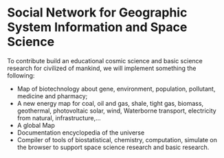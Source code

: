 # Social Network for Geographic System Information and Space Science

To contribute build an educational cosmic science and basic science research for civilized of mankind, we will implement something the following: 
+ Map of biotechnology about gene, environment, population, pollutant, medicine and pharmacy; 
+ A new energy map for coal, oil and gas, shale, tight gas, biomass, geothermal, photovoltaic solar, wind, Waterborne transport, electricity from natural, infrastructure,... 
+ A global Map
+ Documentation encyclopedia of the universe
+ Compiler of tools of biostatistical, chemistry, computation, simulate on the browser to support space science research and basic research.
